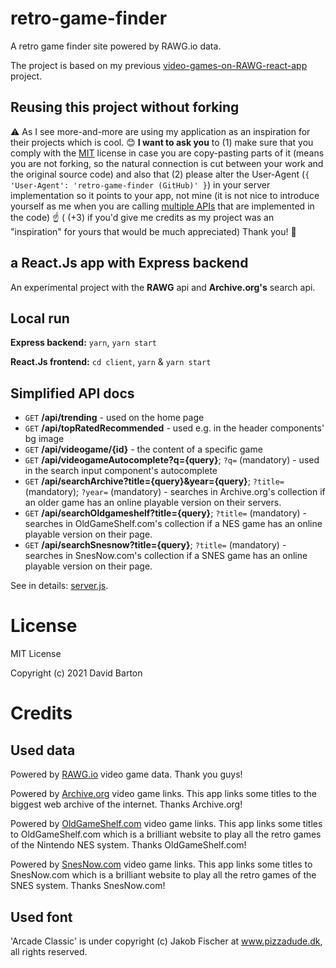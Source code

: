 # retro-game-finder

A retro game finder site powered by RAWG.io data.

The project is based on my previous [video-games-on-RAWG-react-app](https://github.com/theDavidBarton/video-games-on-RAWG-react-app) project.

## Reusing this project without forking

⚠️ As I see more-and-more are using my application as an inspiration for their projects which is cool. 😊 **I want to ask you** to (1) make sure that you comply with the [MIT](#license) license in case you are copy-pasting parts of it (means you are not forking, so the natural connection is cut between your work and the original source code) and also that (2) please alter the User-Agent (`{ 'User-Agent': 'retro-game-finder (GitHub)' }`) in your server implementation so it points to your app, not mine (it is not nice to introduce yourself as me when you are calling [multiple APIs](#credits) that are implemented in the code) ☝️ ( (+3) if you'd give me credits as my project was an "inspiration" for yours that would be much appreciated) Thank you! 🙏

## a React.Js app with Express backend

An experimental project with the **RAWG** api and **Archive.org's** search api.

## Local run

**Express backend:** `yarn`, `yarn start`

**React.Js frontend:** `cd client`, `yarn` & `yarn start`

## Simplified API docs

- `GET` **/api/trending** - used on the home page
- `GET` **/api/topRatedRecommended** - used e.g. in the header components' bg image
- `GET` **/api/videogame/{id}** - the content of a specific game
- `GET` **/api/videogameAutocomplete?q={query}**; `?q=` (mandatory) - used in the search input component's autocomplete
- `GET` **/api/searchArchive?title={query}&year={query}**; `?title=` (mandatory); `?year=` (mandatory) - searches in Archive.org's collection if an older game has an online playable version on their servers.
- `GET` **/api/searchOldgameshelf?title={query}**; `?title=` (mandatory) - searches in OldGameShelf.com's collection if a NES game has an online playable version on their page.
- `GET` **/api/searchSnesnow?title={query}**; `?title=` (mandatory) - searches in SnesNow.com's collection if a SNES game has an online playable version on their page.

See in details: [server.js](./server.js).

# License

MIT License

Copyright (c) 2021 David Barton

# Credits

## Used data

Powered by [RAWG.io](https://rawg.io/apidocs) video game data. Thank you guys!

Powered by [Archive.org](https://archive.org/help/aboutsearch.htm) video game links. This app links some titles to the biggest web archive of the internet. Thanks Archive.org!

Powered by [OldGameShelf.com](https://oldgameshelf.com/) video game links. This app links some titles to OldGameShelf.com which is a brilliant website to play all the retro games of the Nintendo NES system. Thanks OldGameShelf.com!

Powered by [SnesNow.com](https://snesnow.com/) video game links. This app links some titles to SnesNow.com which is a brilliant website to play all the retro games of the SNES system. Thanks SnesNow.com!

## Used font

'Arcade Classic' is under copyright (c) Jakob Fischer at www.pizzadude.dk, all rights reserved.
